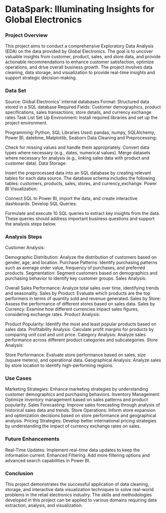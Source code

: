 # DataSpark: Illuminating Insights for Global Electronics

### Project Overview
This project aims to conduct a comprehensive Exploratory Data Analysis (EDA) on the data provided by Global Electronics. The goal is to uncover valuable insights from customer, product, sales, and store data, and provide actionable recommendations to enhance customer satisfaction, optimize operations, and drive overall business growth. The project involves data cleaning, data storage, and visualization to provide real-time insights and support strategic decision-making.

### Data Set
Source: Global Electronics' internal databases
Format: Structured data stored in a SQL database
Required Fields: Customer demographics, product specifications, sales transactions, store details, and currency exchange rates
Task List
Set Up Environment: Install required libraries and set up the project environment.

Programming: Python, SQL
Libraries Used: pandas, numpy, SQLAlchemy, Power BI, datetime, Matplotlib, Seaborn
Data Cleaning and Preprocessing:

Check for missing values and handle them appropriately.
Convert data types where necessary (e.g., dates, numerical values).
Merge datasets where necessary for analysis (e.g., linking sales data with product and customer data).
Data Storage:

Insert the preprocessed data into an SQL database by creating relevant tables for each data source.
The database schema includes the following tables: customers, products, sales, stores, and currency_exchange.
Power BI Visualization:

Connect SQL to Power BI, import the data, and create interactive dashboards.
Develop SQL Queries:

Formulate and execute 10 SQL queries to extract key insights from the data. These queries should address important business questions and support the analysis steps below.

### Analysis Steps
Customer Analysis:

Demographic Distribution: Analyze the distribution of customers based on gender, age, and location.
Purchase Patterns: Identify purchasing patterns such as average order value, frequency of purchases, and preferred products.
Segmentation: Segment customers based on demographics and purchasing behavior to identify key customer groups.
Sales Analysis:

Overall Sales Performance: Analyze total sales over time, identifying trends and seasonality.
Sales by Product: Evaluate which products are the top performers in terms of quantity sold and revenue generated.
Sales by Store: Assess the performance of different stores based on sales data.
Sales by Currency: Examine how different currencies impact sales figures, considering exchange rates.
Product Analysis:

Product Popularity: Identify the most and least popular products based on sales data.
Profitability Analysis: Calculate profit margins for products by comparing unit cost and unit price.
Category Analysis: Analyze sales performance across different product categories and subcategories.
Store Analysis:

Store Performance: Evaluate store performance based on sales, size (square meters), and operational data.
Geographical Analysis: Analyze sales by store location to identify high-performing regions.

### Use Cases

Marketing Strategies: Enhance marketing strategies by understanding customer demographics and purchasing behaviors.
Inventory Management: Optimize inventory management based on sales patterns and product popularity.
Sales Forecasting: Improve sales forecasting through analysis of historical sales data and trends.
Store Operations: Inform store expansion and optimization decisions based on store performance and geographical analysis.
Pricing Strategies: Develop better international pricing strategies by understanding the impact of currency exchange rates on sales.

### Future Enhancements
Real-Time Updates: Implement real-time data updates to keep the information current.
Enhanced Filtering: Add more filtering options and advanced search capabilities in Power BI.

### Conclusion
This project demonstrates the successful application of data cleaning, storage, and interactive data visualization techniques to solve real-world problems in the retail electronics industry. The skills and methodologies developed in this project can be applied to various domains requiring data extraction, analysis, and visualization.
